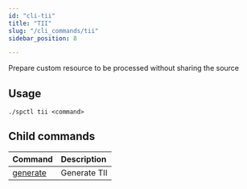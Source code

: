 ```yaml
---
id: "cli-tii"
title: "TII"
slug: "/cli_commands/tii"
sidebar_position: 8

---
```


Prepare custom resource to be processed without sharing the source

## Usage

```
./spctl tii <command>
```

## Child commands

|**Command**|**Description**|
| :- | :- |
|[generate](/developers/cli_commands/tii/generate)|Generate TII|